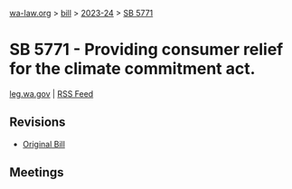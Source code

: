 [wa-law.org](/) > [bill](/bill/) > [2023-24](/bill/2023-24/) > [SB 5771](/bill/2023-24/sb/5771/)

# SB 5771 - Providing consumer relief for the climate commitment act.
[leg.wa.gov](https://app.leg.wa.gov/billsummary?BillNumber=5771&Year=2023&Initiative=false) | [RSS Feed](./rss.xml)

## Revisions
* [Original Bill](1/)

## Meetings